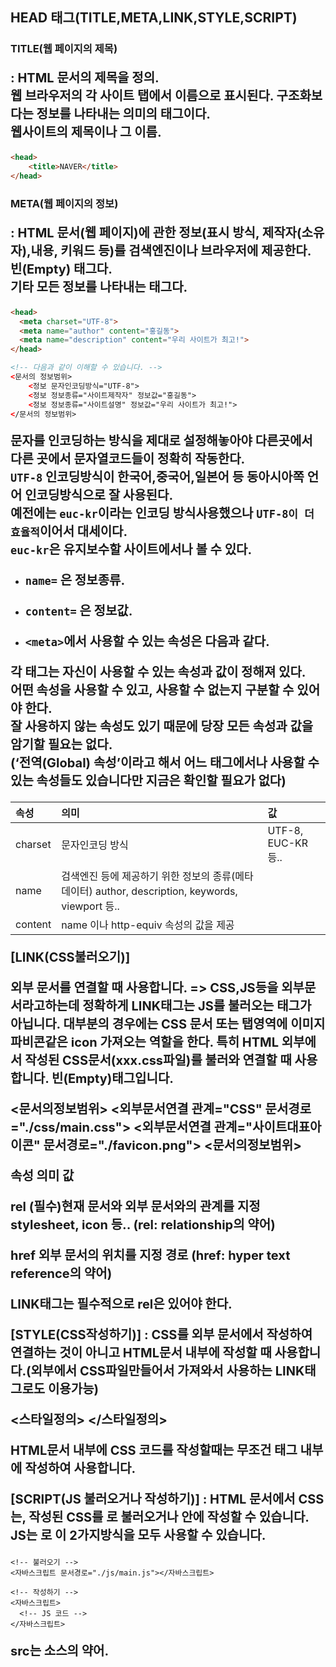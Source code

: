 ## HEAD 태그(TITLE,META,LINK,STYLE,SCRIPT)

### TITLE(웹 페이지의 제목)
: HTML 문서의 제목을 정의.<br>
웹 브라우저의 각 사이트 탭에서 이름으로 표시된다. 구조화보다는 정보를 나타내는 의미의 태그이다.<br>
웹사이트의 제목이나 그 이름.
  
```html
<head>
	<title>NAVER</title>
</head>
```
### META(웹 페이지의 정보)
: HTML 문서(웹 페이지)에 관한 정보(표시 방식, 제작자(소유자),내용, 키워드 등)를 검색엔진이나 브라우저에 제공한다.<br>
빈(Empty) 태그다. <br>
기타 모든 정보를 나타내는 태그다.
```html
<head>
  <meta charset="UTF-8"> 
  <meta name="author" content="홍길동">
  <meta name="description" content="우리 사이트가 최고!">
</head>

<!-- 다음과 같이 이해할 수 있습니다. -->
<문서의 정보범위>
	<정보 문자인코딩방식="UTF-8">
	<정보 정보종류="사이트제작자" 정보값="홍길동">
	<정보 정보종류="사이트설명" 정보값="우리 사이트가 최고!">
</문서의 정보범위>
```

문자를 인코딩하는 방식을 제대로 설정해놓아야 다른곳에서 다른 곳에서 문자열코드들이 정확히 작동한다.<br>
```UTF-8``` 인코딩방식이 한국어,중국어,일본어 등 동아시아쪽 언어 인코딩방식으로 잘 사용된다. <br>
예전에는 ```euc-kr```이라는 인코딩 방식사용했으나 ```UTF-8이 더 효율적```이어서 대세이다.<br>
```euc-kr```은 유지보수할 사이트에서나 볼 수 있다. <br>

- ```name=``` 은 정보종류.
- ```content=``` 은 정보값.


- ```<meta>```에서 사용할 수 있는 속성은 다음과 같다.

각 태그는 자신이 사용할 수 있는 속성과 값이 정해져 있다.  <br>
어떤 속성을 사용할 수 있고, 사용할 수 없는지 구분할 수 있어야 한다. <br>
잘 사용하지 않는 속성도 있기 때문에 당장 모든 속성과 값을 암기할 필요는 없다. <br>
(‘전역(Global) 속성’이라고 해서 어느 태그에서나 사용할 수 있는 속성들도 있습니다만 지금은 확인할 필요가 없다) <br>

|속성|	         의미	                               |  값|
|:--|:--|:--|
|charset |	문자인코딩 방식	             |           UTF-8, EUC-KR 등..|
|name	  |  검색엔진 등에 제공하기 위한 정보의 종류(메타 데이터)	author, description, keywords, viewport 등..|
|content	    |name 이나 http-equiv 속성의 값을 제공	|




[LINK(CSS불러오기)]

외부 문서를 연결할 때 사용합니다.  => CSS,JS등을 외부문서라고하는데 정확하게 LINK태그는 JS를 불러오는 태그가 아닙니다. 대부분의 경우에는 CSS 문서 또는 탭영역에 이미지 파비콘같은 icon 가져오는 역할을 한다.
특히 HTML 외부에서 작성된 CSS문서(xxx.css파일)를 불러와 연결할 때 사용합니다.
빈(Empty)태그입니다.

<head>
	<link rel="stylesheet" href="./css/main.css">
	<link rel="icon" href="./favicon.png">
</head>

<!-- 다음과 같이 이해할 수 있습니다. -->
<문서의정보범위>
	<외부문서연결 관계="CSS" 문서경로="./css/main.css">
	<외부문서연결 관계="사이트대표아이콘" 문서경로="./favicon.png">
<문서의정보범위>


속성	    의미                              	값

rel	   (필수)현재 문서와 외부 문서와의 관계를 지정	    stylesheet, icon 등..
		(rel: relationship의 약어)
		
href	외부 문서의 위치를 지정	경로
		(href: hyper text reference의 약어)
		
LINK태그는 필수적으로 rel은 있어야 한다.



[STYLE(CSS작성하기)]
: CSS를 외부 문서에서 작성하여 연결하는 것이 아니고 HTML문서 내부에 작성할 때 사용합니다.(외부에서 CSS파일만들어서 가져와서 사용하는 LINK태그로도 이용가능)

<!-- CSS문법 -->
<style>
	img {
		width: 100px;
		height: 200px;
	}
	p{
		font-size: 20px;
		font-weight: bold;
	}
</style>

<!-- 다음과 같이 이해할 수 있습니다. -->
<스타일정의>
	<!-- CSS코드 -->
</스타일정의>

HTML문서 내부에 CSS 코드를 작성할때는 무조건 <style></style> 태그 내부에 작성하여 사용합니다.



[SCRIPT(JS 불러오거나 작성하기)]
: HTML 문서에서 CSS는, 작성된 CSS를 <link>로 불러오거나 <style></style> 안에 작성할 수 있습니다.
  JS는 <script></script>로 이 2가지방식을 모두 사용할 수 있습니다.
  
  <!-- 불러오기 -->
  <script src="./js/main.js"></script>
  
  <!-- 작성하기 -->
  <script>
	function windowOnClickHandler(event){
		console.log(event);
	}
	window.addEventListener('click',windowOnClickHandler);
  </script>
  
  
  <!-- 다음과 같이 이해할 수 있습니다. -->

	<!-- 불러오기 -->
	<자바스크립트 문서경로="./js/main.js"></자바스크립트>

	<!-- 작성하기 -->
	<자바스크립트>
	  <!-- JS 코드 -->
	</자바스크립트>

src는 소스의 약어.
  
